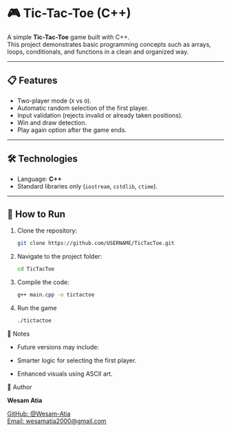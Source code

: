 # 🎮 Tic-Tac-Toe (C++)

A simple **Tic-Tac-Toe** game built with C++.  
This project demonstrates basic programming concepts such as arrays, loops, conditionals, and functions in a clean and organized way.

---

## 📋 Features
- Two-player mode (`X` vs `O`).
- Automatic random selection of the first player.
- Input validation (rejects invalid or already taken positions).
- Win and draw detection.
- Play again option after the game ends.

---

## 🛠️ Technologies
- Language: **C++**
- Standard libraries only (`iostream`, `cstdlib`, `ctime`).

---

## 🚀 How to Run
1. Clone the repository:
   ```bash
   git clone https://github.com/USERNAME/TicTacToe.git
2. Navigate to the project folder:
   ```bash
   cd TicTacToe
3. Compile the code:
   ```bash
   g++ main.cpp -o tictactoe
4. Run the game
   ```bash
   ./tictactoe

📌 Notes

- Future versions may include:

- Smarter logic for selecting the first player.

- Enhanced visuals using ASCII art.

👤 Author

**Wesam Atia**

[GitHub: @Wesam-Atia](https://github.com/Wesam-Atia)  
[Email: wesamatia2000@gmail.com](mailto:wesamatia2000@gmail.com)

